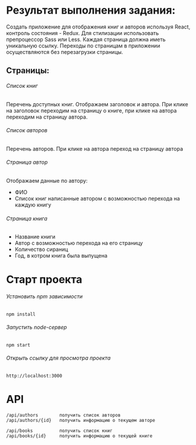 # Результат выполнения задания:

Создать приложение для отображения книг и авторов используя React, контроль состояния - Redux.  Для стилизации использовать препроцессор Sass или Less. Каждая страница должна иметь уникальную ссылку. Переходы по страницам в приложении осуществляются без перезагрузки страницы. 
 
## Страницы:

###### Список книг
Перечень доступных книг. Отображаем заголовок и автора. При клике на заголовок переходим на страницу о книге, при клике на автора переходим на страницу автора.

###### Список авторов
Перечень авторов. При клике на автора переход на страницу автора

###### Страница автор
Отображаем данные по автору:
- ФИО
- Список книг написанные автором с возможностью перехода на каждую книгу

###### Cтраница книга
- Название книги
- Автор с возможностью перехода на его страницу
- Количество сираниц
- Год, в котром книга была выпущена

# Старт проекта

###### Установить npm зависимости
`npm install`

###### Запустить node-сервер
`npm start`

###### Открыть ссылку для просмотра проекта
`http://localhost:3000`

# API

```
/api/authors        получить список авторов
/api/authors/{id}   получить информацию о текущем авторе
```

```
/api/books          получить список книг
/api/books/{id}     получить информацию о текущей книге
```
